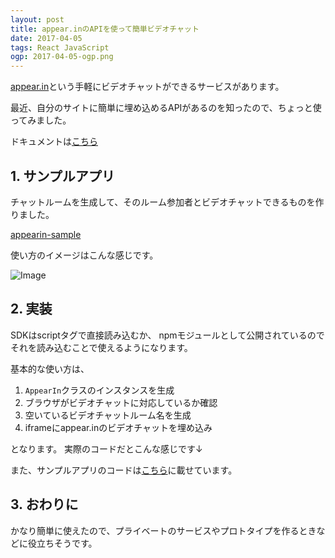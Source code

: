 ```yaml
---
layout: post
title: appear.inのAPIを使って簡単ビデオチャット
date: 2017-04-05
tags: React JavaScript
ogp: 2017-04-05-ogp.png
---
```


[appear.in](https://appear.in/)という手軽にビデオチャットができるサービスがあります。

最近、自分のサイトに簡単に埋め込めるAPIがあるのを知ったので、ちょっと使ってみました。

ドキュメントは[こちら](https://developer.appear.in/)

## **1. サンプルアプリ**

チャットルームを生成して、そのルーム参加者とビデオチャットできるものを作りました。

[appearin-sample](/playground/appearin-sample)

使い方のイメージはこんな感じです。

![Image](/images/2017-04-05-image.jpg)

## **2. 実装**

SDKはscriptタグで直接読み込むか、
npmモジュールとして公開されているのでそれを読み込むことで使えるようになります。

基本的な使い方は、

1. `AppearIn`クラスのインスタンスを生成
2. ブラウザがビデオチャットに対応しているか確認
3. 空いているビデオチャットルーム名を生成
4. iframeにappear.inのビデオチャットを埋め込み

となります。
実際のコードだとこんな感じです↓

<code class="gist-code" data-gist-id="0e87c9824f1c5962fab800951d1b0e7e" data-gist-file="sample.js" data-gist-enable-cache="true"></code>

また、サンプルアプリのコードは[こちら](https://gist.github.com/saitoxu/0e87c9824f1c5962fab800951d1b0e7e)に載せています。

## **3. おわりに**

かなり簡単に使えたので、プライベートのサービスやプロトタイプを作るときなどに役立ちそうです。
